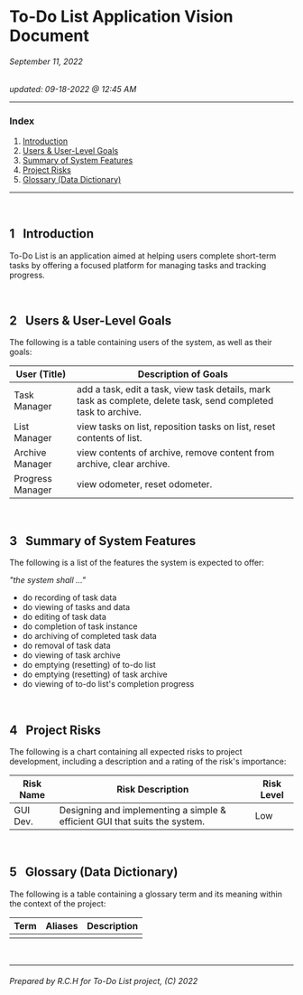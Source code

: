 # To-Do List Application Vision Document
###### September 11, 2022

_updated: 09-18-2022 @ 12:45 AM_  

---
### Index

1. [Introduction](#1-introduction)
2. [Users & User-Level Goals](#2-users-user-level-goals)
3. [Summary of System Features](#3-summary-of-system-features)
4. [Project Risks](#4-project-risks)
5. [Glossary (Data Dictionary)](#5-glossary-data-dictionary)

---


&nbsp;
## 1 &nbsp; Introduction

To-Do List is an application aimed at helping users complete short-term tasks by offering a focused platform for managing tasks and tracking progress.


&nbsp;
## 2 &nbsp; Users & User-Level Goals

The following is a table containing users of the system, as well as their goals:

| User (Title) | Description of Goals |
|--------------|----------------------|
| Task Manager | add a task, edit a task, view task details, mark task as complete, delete task, send completed task to archive. |
| List Manager | view tasks on list, reposition tasks on list, reset contents of list. |
| Archive Manager | view contents of archive, remove content from archive, clear archive. |
| Progress Manager | view odometer, reset odometer. |


&nbsp;
## 3 &nbsp; Summary of System Features

The following is a list of the features the system is expected to offer:

_"the system shall ..."_

* do recording of task data
* do viewing of tasks and data
* do editing of task data
* do completion of task instance
* do archiving of completed task data
* do removal of task data
* do viewing of task archive
* do emptying (resetting) of to-do list
* do emptying (resetting) of task archive
* do viewing of to-do list's completion progress


&nbsp;
## 4 &nbsp; Project Risks

The following is a chart containing all expected risks to project development, including a description and a rating of the risk's importance:

| Risk Name | Risk Description | Risk Level |
|-----------|------------------|------------|
| GUI Dev.  | Designing and implementing a simple & efficient GUI that suits the system. | Low |


&nbsp;
## 5 &nbsp; Glossary (Data Dictionary)

The following is a table containing a glossary term and its meaning within the context of the project:

| Term | Aliases | Description |
|------|---------|-------------|
| | |


&nbsp;

---
###### Prepared by R.C.H for To-Do List project, (C) 2022